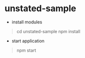 # unstated-sample

- install modules

> cd unstated-sample
> npm install

- start application

> npm start

